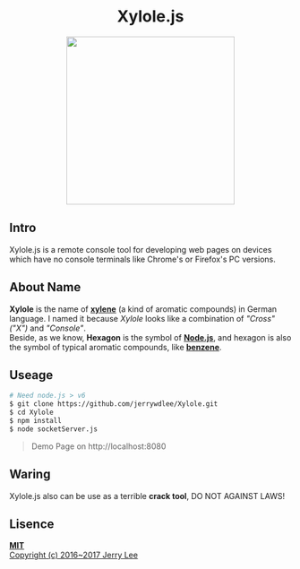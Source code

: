 <h1 align="center">Xylole.js</h1>
<p align="center"><a href="https://github.com/jerrywdlee/Xylole" target="_blank"><img width="300"src=""/></a></p>

## Intro
Xylole.js is a remote console tool for developing web pages on devices which have no console terminals like Chrome's or Firefox's PC versions.

## About Name
**Xylole** is the name of **[xylene](https://en.wikipedia.org/wiki/Xylene)** (a kind of aromatic compounds)  in German language. I named it because *Xylole* looks like a combination of *"Cross"("X")* and *"Console"*.  
Beside, as we know, **Hexagon** is the symbol of **[Node.js](https://nodejs.org/en/)**, and hexagon is also the symbol of typical aromatic compounds, like **[benzene](https://en.wikipedia.org/wiki/Benzene)**.

## Useage

```sh
# Need node.js > v6
$ git clone https://github.com/jerrywdlee/Xylole.git
$ cd Xylole
$ npm install
$ node socketServer.js
```
> Demo Page on http://localhost:8080

## Waring
Xylole.js also can be use as a terrible **crack tool**, DO NOT AGAINST LAWS!

## Lisence
**[MIT](http://opensource.org/licenses/MIT)**  
[Copyright (c) 2016~2017 Jerry Lee](https://github.com/jerrywdlee/Xylole/blob/master/LICENSE)